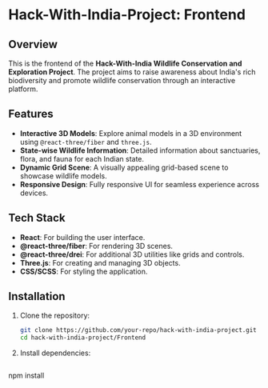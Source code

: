 # Hack-With-India-Project: Frontend

## Overview
This is the frontend of the **Hack-With-India Wildlife Conservation and Exploration Project**. The project aims to raise awareness about India's rich biodiversity and promote wildlife conservation through an interactive platform.

## Features
- **Interactive 3D Models**: Explore animal models in a 3D environment using `@react-three/fiber` and `three.js`.
- **State-wise Wildlife Information**: Detailed information about sanctuaries, flora, and fauna for each Indian state.
- **Dynamic Grid Scene**: A visually appealing grid-based scene to showcase wildlife models.
- **Responsive Design**: Fully responsive UI for seamless experience across devices.

## Tech Stack
- **React**: For building the user interface.
- **@react-three/fiber**: For rendering 3D scenes.
- **@react-three/drei**: For additional 3D utilities like grids and controls.
- **Three.js**: For creating and managing 3D objects.
- **CSS/SCSS**: For styling the application.

## Installation
1. Clone the repository:
   ```bash
   git clone https://github.com/your-repo/hack-with-india-project.git
   cd hack-with-india-project/Frontend
   ```
2. Install dependencies:
   ```bash
npm install
